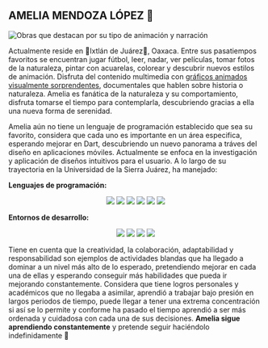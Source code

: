 

## AMELIA MENDOZA LÓPEZ 🐯

![Obras que destacan por su tipo de animación y narración](https://github.com/Ame-end/Ame-end/blob/main/Dise%C3%B1o%20sin%20t%C3%ADtulo.png)


Actualmente reside en 🌲Ixtlán de Juárez🌲, Oaxaca. Entre sus pasatiempos favoritos se encuentran jugar fútbol, leer, nadar, ver películas, tomar fotos de la naturaleza, pintar con acuarelas, colorear y descubrir nuevos estilos de animación. Disfruta del contenido multimedia con [gráficos animados visualmente sorprendentes](https://www.youtube.com/watch?v=BMcGfgAo5pU), documentales que hablen sobre historia o naturaleza. Amelia es fanática de la naturaleza y su comportamiento, disfruta tomarse el tiempo para contemplarla, descubriendo gracias a ella una nueva forma de serenidad.


Amelia aún no tiene un lenguaje de programación establecido que sea su favorito, considera que cada uno es importante en un área especifica, esperando mejorar en Dart, descubriendo un nuevo panorama a tráves del diseño en aplicaciones móviles. Actualmente se enfoca en la investigación y aplicación de diseños intuitivos para el usuario. A lo largo de su trayectoria en la Universidad de la Sierra Juárez, ha manejado:

**Lenguajes de programación:**

<p align="center">
  <img src="https://img.shields.io/badge/Python-3776AB?style=for-the-badge&logo=python&logoColor=white">
  <img src="https://img.shields.io/badge/JavaScript-F7DF1E?style=for-the-badge&logo=javascript&logoColor=black">
  <img src="https://img.shields.io/badge/Dart-0175C2?style=for-the-badge&logo=dart&logoColor=white">
  <img src="https://img.shields.io/badge/C-00599C?style=for-the-badge&logo=c&logoColor=white">
  <img src="https://img.shields.io/badge/C++-00599C?style=for-the-badge&logo=cplusplus&logoColor=white">
  <img src="https://img.shields.io/badge/HTML-E34F26?style=for-the-badge&logo=html5&logoColor=white">
</p>


**Entornos de desarrollo:**

<p align="center">
  <img src="https://img.shields.io/badge/Packet%20Tracer-00599C?style=for-the-badge&logo=cisco&logoColor=white">
  <img src="https://img.shields.io/badge/Visual%20Studio-5C2D91?style=for-the-badge&logo=visualstudio&logoColor=white">
  <img src="https://img.shields.io/badge/Apache%20NetBeans-1B6AC6?style=for-the-badge&logo=apache-netbeans&logoColor=white">
  <img src="https://img.shields.io/badge/MySQL%20Workbench-00758F?style=for-the-badge&logo=mysql&logoColor=white">
</p>


Tiene en cuenta que la creatividad, la colaboración, adaptabilidad y responsabilidad son ejemplos de actividades blandas que ha llegado a dominar a un nivel más alto de lo esperado, pretendiendo mejorar en cada una de ellas y esperando conseguir más habilidades que pueda ir mejorando constantemente. Considera que tiene logros personales y académicos que no llegaba a asimilar, aprendió a trabajar bajo presión en largos periodos de tiempo, puede llegar a tener una extrema concentración si así se lo permite y conforme ha pasado el tiempo aprendió a ser más ordenada y cuidadosa con cada una de sus decisiones. **Amelia sigue aprendiendo constantemente** y pretende seguir haciéndolo indefinidamente 🌱

